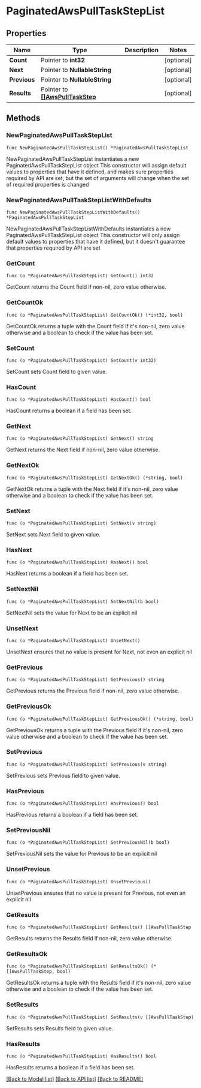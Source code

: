 # PaginatedAwsPullTaskStepList

## Properties

Name | Type | Description | Notes
------------ | ------------- | ------------- | -------------
**Count** | Pointer to **int32** |  | [optional] 
**Next** | Pointer to **NullableString** |  | [optional] 
**Previous** | Pointer to **NullableString** |  | [optional] 
**Results** | Pointer to [**[]AwsPullTaskStep**](AwsPullTaskStep.md) |  | [optional] 

## Methods

### NewPaginatedAwsPullTaskStepList

`func NewPaginatedAwsPullTaskStepList() *PaginatedAwsPullTaskStepList`

NewPaginatedAwsPullTaskStepList instantiates a new PaginatedAwsPullTaskStepList object
This constructor will assign default values to properties that have it defined,
and makes sure properties required by API are set, but the set of arguments
will change when the set of required properties is changed

### NewPaginatedAwsPullTaskStepListWithDefaults

`func NewPaginatedAwsPullTaskStepListWithDefaults() *PaginatedAwsPullTaskStepList`

NewPaginatedAwsPullTaskStepListWithDefaults instantiates a new PaginatedAwsPullTaskStepList object
This constructor will only assign default values to properties that have it defined,
but it doesn't guarantee that properties required by API are set

### GetCount

`func (o *PaginatedAwsPullTaskStepList) GetCount() int32`

GetCount returns the Count field if non-nil, zero value otherwise.

### GetCountOk

`func (o *PaginatedAwsPullTaskStepList) GetCountOk() (*int32, bool)`

GetCountOk returns a tuple with the Count field if it's non-nil, zero value otherwise
and a boolean to check if the value has been set.

### SetCount

`func (o *PaginatedAwsPullTaskStepList) SetCount(v int32)`

SetCount sets Count field to given value.

### HasCount

`func (o *PaginatedAwsPullTaskStepList) HasCount() bool`

HasCount returns a boolean if a field has been set.

### GetNext

`func (o *PaginatedAwsPullTaskStepList) GetNext() string`

GetNext returns the Next field if non-nil, zero value otherwise.

### GetNextOk

`func (o *PaginatedAwsPullTaskStepList) GetNextOk() (*string, bool)`

GetNextOk returns a tuple with the Next field if it's non-nil, zero value otherwise
and a boolean to check if the value has been set.

### SetNext

`func (o *PaginatedAwsPullTaskStepList) SetNext(v string)`

SetNext sets Next field to given value.

### HasNext

`func (o *PaginatedAwsPullTaskStepList) HasNext() bool`

HasNext returns a boolean if a field has been set.

### SetNextNil

`func (o *PaginatedAwsPullTaskStepList) SetNextNil(b bool)`

 SetNextNil sets the value for Next to be an explicit nil

### UnsetNext
`func (o *PaginatedAwsPullTaskStepList) UnsetNext()`

UnsetNext ensures that no value is present for Next, not even an explicit nil
### GetPrevious

`func (o *PaginatedAwsPullTaskStepList) GetPrevious() string`

GetPrevious returns the Previous field if non-nil, zero value otherwise.

### GetPreviousOk

`func (o *PaginatedAwsPullTaskStepList) GetPreviousOk() (*string, bool)`

GetPreviousOk returns a tuple with the Previous field if it's non-nil, zero value otherwise
and a boolean to check if the value has been set.

### SetPrevious

`func (o *PaginatedAwsPullTaskStepList) SetPrevious(v string)`

SetPrevious sets Previous field to given value.

### HasPrevious

`func (o *PaginatedAwsPullTaskStepList) HasPrevious() bool`

HasPrevious returns a boolean if a field has been set.

### SetPreviousNil

`func (o *PaginatedAwsPullTaskStepList) SetPreviousNil(b bool)`

 SetPreviousNil sets the value for Previous to be an explicit nil

### UnsetPrevious
`func (o *PaginatedAwsPullTaskStepList) UnsetPrevious()`

UnsetPrevious ensures that no value is present for Previous, not even an explicit nil
### GetResults

`func (o *PaginatedAwsPullTaskStepList) GetResults() []AwsPullTaskStep`

GetResults returns the Results field if non-nil, zero value otherwise.

### GetResultsOk

`func (o *PaginatedAwsPullTaskStepList) GetResultsOk() (*[]AwsPullTaskStep, bool)`

GetResultsOk returns a tuple with the Results field if it's non-nil, zero value otherwise
and a boolean to check if the value has been set.

### SetResults

`func (o *PaginatedAwsPullTaskStepList) SetResults(v []AwsPullTaskStep)`

SetResults sets Results field to given value.

### HasResults

`func (o *PaginatedAwsPullTaskStepList) HasResults() bool`

HasResults returns a boolean if a field has been set.


[[Back to Model list]](../README.md#documentation-for-models) [[Back to API list]](../README.md#documentation-for-api-endpoints) [[Back to README]](../README.md)


